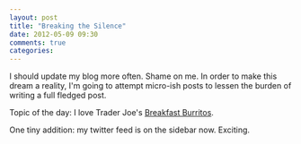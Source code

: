 ```yaml
---
layout: post
title: "Breaking the Silence"
date: 2012-05-09 09:30
comments: true
categories: 
---
```

I should update my blog more often. Shame on me. In order to make this
dream a reality, I'm going to attempt micro-ish posts to lessen the
burden of writing a full fledged post.

Topic of the day: I love Trader Joe's [Breakfast Burritos](http://www.traderjoes.com/fearless-flyer/article.asp?article_id=156).

One tiny addition: my twitter feed is on the sidebar now. Exciting.

